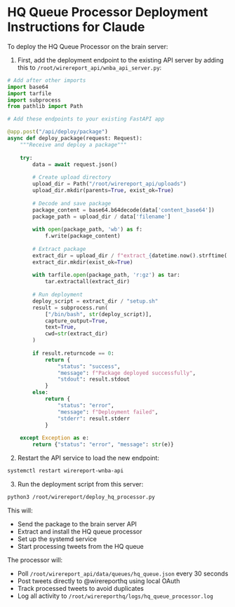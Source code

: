 
# HQ Queue Processor Deployment Instructions for Claude

To deploy the HQ Queue Processor on the brain server:

1. First, add the deployment endpoint to the existing API server by adding this to `/root/wirereport_api/wnba_api_server.py`:

```python
# Add after other imports
import base64
import tarfile
import subprocess
from pathlib import Path

# Add these endpoints to your existing FastAPI app

@app.post("/api/deploy/package")
async def deploy_package(request: Request):
    """Receive and deploy a package"""
    
    try:
        data = await request.json()
        
        # Create upload directory
        upload_dir = Path("/root/wirereport_api/uploads")
        upload_dir.mkdir(parents=True, exist_ok=True)
        
        # Decode and save package
        package_content = base64.b64decode(data['content_base64'])
        package_path = upload_dir / data['filename']
        
        with open(package_path, 'wb') as f:
            f.write(package_content)
            
        # Extract package
        extract_dir = upload_dir / f"extract_{datetime.now().strftime('%Y%m%d_%H%M%S')}"
        extract_dir.mkdir(exist_ok=True)
        
        with tarfile.open(package_path, 'r:gz') as tar:
            tar.extractall(extract_dir)
            
        # Run deployment
        deploy_script = extract_dir / "setup.sh"
        result = subprocess.run(
            ["/bin/bash", str(deploy_script)],
            capture_output=True,
            text=True,
            cwd=str(extract_dir)
        )
        
        if result.returncode == 0:
            return {
                "status": "success",
                "message": f"Package deployed successfully",
                "stdout": result.stdout
            }
        else:
            return {
                "status": "error",
                "message": f"Deployment failed",
                "stderr": result.stderr
            }
            
    except Exception as e:
        return {"status": "error", "message": str(e)}
```

2. Restart the API service to load the new endpoint:
```bash
systemctl restart wirereport-wnba-api
```

3. Run the deployment script from this server:
```bash
python3 /root/wirereport/deploy_hq_processor.py
```

This will:
- Send the package to the brain server API
- Extract and install the HQ queue processor
- Set up the systemd service
- Start processing tweets from the HQ queue

The processor will:
- Poll `/root/wirereport_api/data/queues/hq_queue.json` every 30 seconds
- Post tweets directly to @wirereporthq using local OAuth
- Track processed tweets to avoid duplicates
- Log all activity to `/root/wirereporthq/logs/hq_queue_processor.log`
